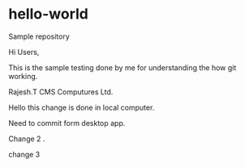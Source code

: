 # hello-world
Sample repository

Hi Users,

This is the sample testing done by me for understanding the how git working.

Rajesh.T
CMS Computures Ltd.


Hello this change is done in local computer.

Need to commit form desktop app.


Change 2 .


change 3 
